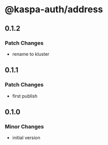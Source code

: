# @kaspa-auth/address

## 0.1.2

### Patch Changes

- rename to kluster

## 0.1.1

### Patch Changes

- first publish

## 0.1.0

### Minor Changes

- initial version

